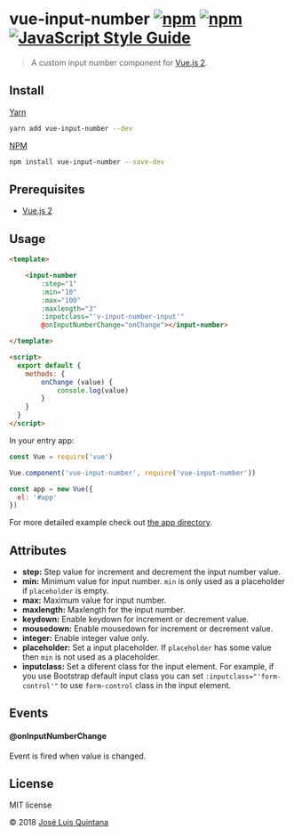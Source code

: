 # vue-input-number [![npm](https://img.shields.io/npm/v/vue-input-number.svg)](https://www.npmjs.com/package/vue-input-number) [![npm](https://img.shields.io/npm/dt/vue-input-number.svg)](https://www.npmjs.com/package/vue-input-number) [![JavaScript Style Guide](https://img.shields.io/badge/code_style-standard-brightgreen.svg)](https://standardjs.com)

> A custom input number component for [Vue.js 2](https://vuejs.org/).

## Install

[Yarn](https://yarnpkg.com/lang/en/)

```sh
yarn add vue-input-number --dev
```

[NPM](https://www.npmjs.com/)
```sh
npm install vue-input-number --save-dev
```

## Prerequisites

- [Vue.js 2](https://vuejs.org/)

## Usage

```html
<template>

    <input-number
        :step="1"
        :min="10"
        :max="100"
        :maxlength="3"
        :inputclass="'v-input-number-input'"
        @onInputNumberChange="onChange"></input-number>

</template>

<script>
  export default {
    methods: {
        onChange (value) {
            console.log(value)
        }
    }
  }
</script>
```

In your entry app:

```js
const Vue = require('vue')

Vue.component('vue-input-number', require('vue-input-number'))

const app = new Vue({
  el: '#app'
})
```

For more detailed example check out [the app directory](./app).

## Attributes

- __step:__ Step value for increment and decrement the input number value.
- __min:__ Minimum value for input number. `min` is only used as a placeholder if `placeholder` is empty.
- __max:__ Maximum value for input number.
- __maxlength:__ Maxlength for the input number.
- __keydown:__ Enable keydown for increment or decrement value.
- __mousedown:__ Enable mousedown for increment or decrement value.
- __integer:__ Enable integer value only.
- __placeholder:__ Set a input placeholder. If `placeholder` has some value then `min` is not used as a placeholder.
- __inputclass:__ Set a diferent class for the input element. For example, if you use Bootstrap default input class you can set `:inputclass="'form-control'"` to use `form-control` class in the input element.

## Events

#### @onInputNumberChange

Event is fired when value is changed.

## License
MIT license

© 2018 [José Luis Quintana](https://git.io/joseluisq)
